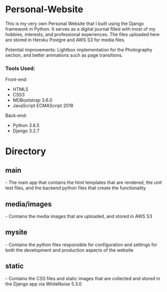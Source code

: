# Personal-Website
This is my very own Personal Website that I built using the Django framework in Python. It serves as a digital journal filled
with most of my hobbies, interests, and professional experiences. The files uploaded here are stored in Heroku Postgre and 
AWS S3 for media files. 

Potential improvements: Lightbox implementation for the Photography section, and better animations such as page transitions.

<h3>Tools Used:</h3>
Front-end:
<ul>
  <li>HTML5</li>
  <li>CSS3</li>
  <li>MDBootstrap 3.6.0</li>
  <li>JavaScript ECMAScript 2018</li>
</ul>
Back-end:
<ul>
  <li>Python 3.8.5</li>
  <li>Django 3.2.7</li>
</ul>

<h1>Directory</h1>
<h2>main</h2>
- The main app that contains the html templates that are rendered, the unit test files, and the backend python files that create the functionality

<h2>media/images</h2>
- Contains the media images that are uploaded, and stored in AWS S3

<h2>mysite</h2>
- Contains the python files responsible for configuration and settings for both the development and production aspects of the website

<h2>static</h2>
- Contains the CSS files and static images that are collected and stored in the Django app via WhiteNoise 5.3.0

